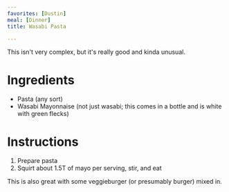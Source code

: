 ```yaml
---
favorites: [Dustin]
meal: [Dinner]
title: Wasabi Pasta

---
```

This isn't very complex, but it's really good and kinda unusual.


# Ingredients

 *  Pasta (any sort)
 *  Wasabi Mayonnaise (not just wasabi; this comes in a bottle and is white with green flecks)


# Instructions

 1.  Prepare pasta
 1.  Squirt about 1.5T of mayo per serving, stir, and eat

This is also great with some veggieburger (or presumably burger) mixed in.
